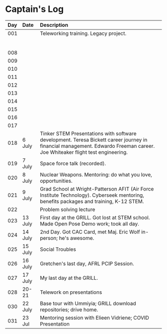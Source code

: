 # Captain's Log

| Day | Date | Description |
| :--- | :--- | :--- |
| 001 |  | Teleworking training. Legacy project. |
|  |  |  |
|  |  |  |
|  |  |  |
|  |  |  |
|  |  |  |
|  |  |  |
| 008 |  |  |
| 009 |  |  |
| 010 |  |  |
| 011 |  |  |
| 012 |  |  |
| 013 |  |  |
| 014 |  |  |
| 015 |  |  |
| 016 |  |  |
| 017 |  |  |
| 018 | 6 July | Tinker STEM Presentations with software development. Teresa Bickett career journey in financial management.  Edwardo Freeman career. Joe Whiteaker flight test engineering. |
| 019 | 7 July | Space force talk \(recorded\).  |
| 020 | 8 July | Nuclear Weapons. Mentoring: do what you love, opportunities. |
| 021 | 9 July | Grad School at Wright-Patterson AFIT \(Air Force Institute Technology\). Cyberseek mentoring, benefits packages and training, K-12 STEM. |
| 022 |  | Problem solving lecture |
| 023 | 13 July | First day at the GRILL. Got lost at STEM school. Made Open Pose Demo work; took all day. |
| 024 | 14 July | 2nd Day. Got CAC Card, met Maj. Eric Wolf in-person; he's awesome. |
| 025 | 15 July | Social Troubles |
| 026 | 16 July | Gretchen's last day, AFRL PCIP Session. |
| 027 | 17 July | My last day at the GRILL. |
| 028 | 20-21 | Telework on presentations |
| 030 | 22 July | Base tour with Ummiyia; GRILL download repositories; drive home. |
| 031 | 23 Jul | Mentoring session with Elieen Vidriene; COVID Presentation |




